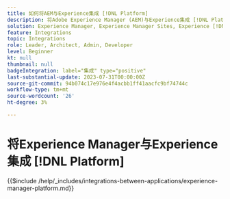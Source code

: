 ```yaml
---
title: 如何将AEM与Experience集成 [!DNL Platform]
description: 将Adobe Experience Manager (AEM)与Experience集成 [!DNL Platform] 以最大限度地实现数据的价值。
solution: Experience Manager, Experience Manager Sites, Experience [!DNL Platform]
feature: Integrations
topic: Integrations
role: Leader, Architect, Admin, Developer
level: Beginner
kt: null
thumbnail: null
badgeIntegration: label="集成" type="positive"
last-substantial-update: 2023-07-31T00:00:00Z
source-git-commit: 94b074c17e976e4f4acbb1ff41aacfc9bf74744c
workflow-type: tm+mt
source-wordcount: '26'
ht-degree: 3%

---
```



# 将Experience Manager与Experience集成 [!DNL Platform]

{{$include /help/_includes/integrations-between-applications/experience-manager-platform.md}}
